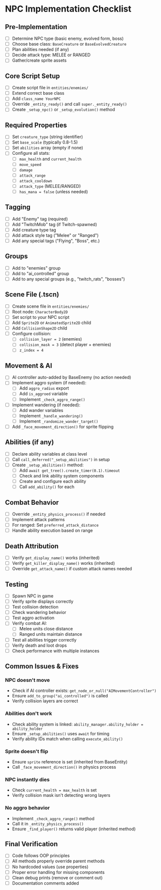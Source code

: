 # NPC Implementation Checklist

## Pre-Implementation
- [ ] Determine NPC type (basic enemy, evolved form, boss)
- [ ] Choose base class: `BaseCreature` or `BaseEvolvedCreature`
- [ ] Plan abilities needed (if any)
- [ ] Decide attack type: MELEE or RANGED
- [ ] Gather/create sprite assets

## Core Script Setup
- [ ] Create script file in `entities/enemies/`
- [ ] Extend correct base class
- [ ] Add `class_name YourNPC`
- [ ] Override `_entity_ready()` and call `super._entity_ready()`
- [ ] Create `_setup_npc()` or `_setup_evolution()` method

## Required Properties
- [ ] Set `creature_type` (string identifier)
- [ ] Set `base_scale` (typically 0.8-1.5)
- [ ] Set `abilities` array (empty if none)
- [ ] Configure all stats:
  - [ ] `max_health` and `current_health`
  - [ ] `move_speed`
  - [ ] `damage`
  - [ ] `attack_range`
  - [ ] `attack_cooldown`
  - [ ] `attack_type` (MELEE/RANGED)
  - [ ] `has_mana = false` (unless needed)

## Tagging
- [ ] Add "Enemy" tag (required)
- [ ] Add "TwitchMob" tag (if Twitch-spawned)
- [ ] Add creature type tag
- [ ] Add attack style tag ("Melee" or "Ranged")
- [ ] Add any special tags ("Flying", "Boss", etc.)

## Groups
- [ ] Add to "enemies" group
- [ ] Add to "ai_controlled" group
- [ ] Add to any special groups (e.g., "twitch_rats", "bosses")

## Scene File (.tscn)
- [ ] Create scene file in `entities/enemies/`
- [ ] Root node: `CharacterBody2D`
- [ ] Set script to your NPC script
- [ ] Add `Sprite2D` or `AnimatedSprite2D` child
- [ ] Add `CollisionShape2D` child
- [ ] Configure collision:
  - [ ] `collision_layer = 2` (enemies)
  - [ ] `collision_mask = 3` (detect player + enemies)
  - [ ] `z_index = 4`

## Movement & AI
- [ ] AI controller auto-added by BaseEnemy (no action needed)
- [ ] Implement aggro system (if needed):
  - [ ] Add `aggro_radius` export
  - [ ] Add `is_aggroed` variable
  - [ ] Implement `_check_aggro_range()`
- [ ] Implement wandering (if needed):
  - [ ] Add wander variables
  - [ ] Implement `_handle_wandering()`
  - [ ] Implement `_randomize_wander_target()`
- [ ] Add `_face_movement_direction()` for sprite flipping

## Abilities (if any)
- [ ] Declare ability variables at class level
- [ ] Call `call_deferred("_setup_abilities")` in setup
- [ ] Create `_setup_abilities()` method:
  - [ ] Add `await get_tree().create_timer(0.1).timeout`
  - [ ] Check and link ability system components
  - [ ] Create and configure each ability
  - [ ] Call `add_ability()` for each

## Combat Behavior
- [ ] Override `_entity_physics_process()` if needed
- [ ] Implement attack patterns
- [ ] For ranged: Set `preferred_attack_distance`
- [ ] Handle ability execution based on range

## Death Attribution
- [ ] Verify `get_display_name()` works (inherited)
- [ ] Verify `get_killer_display_name()` works (inherited)
- [ ] Override `get_attack_name()` if custom attack names needed

## Testing
- [ ] Spawn NPC in game
- [ ] Verify sprite displays correctly
- [ ] Test collision detection
- [ ] Check wandering behavior
- [ ] Test aggro activation
- [ ] Verify combat AI:
  - [ ] Melee units close distance
  - [ ] Ranged units maintain distance
- [ ] Test all abilities trigger correctly
- [ ] Verify death and loot drops
- [ ] Check performance with multiple instances

## Common Issues & Fixes

### NPC doesn't move
- Check if AI controller exists: `get_node_or_null("AIMovementController")`
- Ensure `add_to_group("ai_controlled")` is called
- Verify collision layers are correct

### Abilities don't work
- Check ability system is linked: `ability_manager.ability_holder = ability_holder`
- Ensure `_setup_abilities()` uses `await` for timing
- Verify ability IDs match when calling `execute_ability()`

### Sprite doesn't flip
- Ensure `sprite` reference is set (inherited from BaseEntity)
- Call `_face_movement_direction()` in physics process

### NPC instantly dies
- Check `current_health = max_health` is set
- Verify collision mask isn't detecting wrong layers

### No aggro behavior
- Implement `_check_aggro_range()` method
- Call it in `_entity_physics_process()`
- Ensure `_find_player()` returns valid player (inherited method)

## Final Verification
- [ ] Code follows OOP principles
- [ ] All methods properly override parent methods
- [ ] No hardcoded values (use properties)
- [ ] Proper error handling for missing components
- [ ] Clean debug prints (remove or comment out)
- [ ] Documentation comments added
